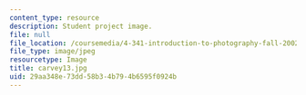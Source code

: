 ```yaml
---
content_type: resource
description: Student project image.
file: null
file_location: /coursemedia/4-341-introduction-to-photography-fall-2002/29aa348e73dd58b34b794b6595f0924b_carvey13.jpg
file_type: image/jpeg
resourcetype: Image
title: carvey13.jpg
uid: 29aa348e-73dd-58b3-4b79-4b6595f0924b
---
```

